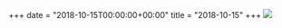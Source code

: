 +++
date = "2018-10-15T00:00:00+00:00"
title = "2018-10-15"
+++
<img class="img-fluid" src="/2018-10-15.jpg" />
